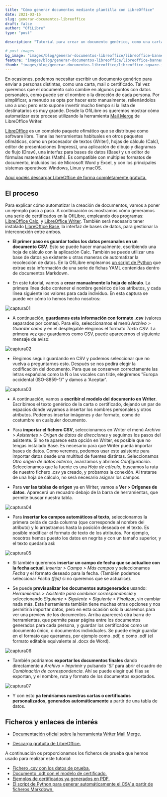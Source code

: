 ```yaml
---
title: "Cómo generar documentos mediante plantilla con LibreOffice"
date: 2021-03-15
slug: generar-documentos-libreoffice
draft: false
author: "OfiLibre"
type: "post"

description: "Tutorial para crear un documento genérico, como una carta, mail o certificado, en el que cambien los datos personales. Explicamos cómo automatizar este proceso utilizando la herramienta Mail Merge de LibreOffice Writer."

# post images 
bg_image: "images/blog/generar-documentos-libreoffice/libreoffice-banner.jpg"
feature: "images/blog/generar-documentos-libreoffice/libreoffice-banner.jpg"
thumb: "images/blog/generar-documentos-libreoffice/libreoffice-square.jpg"
---
```

En ocasiones, podemos necesitar escribir un documento genérico para enviar a personas distintas, como una carta, mail o certificado. Tal vez queremos que el documento solo cambie en algunos puntos con datos personales, como puede ser el nombre o la dirección de cada persona. Por simplificar, a menudo se opta por hacer esto manualmente, rellenándolos uno a uno; pero esto supone invertir mucho tiempo si la lista de destinatarios es muy grande. Desde la OfiLibre os queremos mostrar cómo automatizar este proceso utilizando la herramienta [Mail Merge](https://documentation.libreoffice.org/assets/Uploads/Documentation/en/WG4.2/PDF/WG4211-UsingMailMerge.pdf) de LibreOffice Writer. 

[LibreOffice](https://es.libreoffice.org) es un completo paquete ofimático que se distribuye como software libre. Tiene las herramientas habituales en otros paquetes ofimáticos, como un procesador de textos (Writer), hojas de cálculo (Calc), editor de presentaciones (Impress), una aplicación de dibujo y diagramas de flujo (Draw), una interfaz para bases de datos (Base) y un editor de fórmulas matemáticas (Math). Es compatible con múltiples formatos de documento, incluidos los de Microsoft Word y Excel, y con los principales sistemas operativos: Windows, Linux y macOS.

[Aquí podéis descargar LibreOffice de forma completamente gratuita.](https://es.libreoffice.org/descarga/libreoffice/)


## El proceso

Para explicar cómo automatizar la creación de documentos, vamos a poner un ejemplo paso a paso. 
A continuación os mostramos cómo generamos una serie de certificados en la OfiLibre, empleando dos programas: [LibreOffice Calc](https://es.libreoffice.org/descubre/calc/), y [LibreOffice Writer](https://es.libreoffice.org/descubre/writer). También será necesario tener instalado [LibreOffice Base](https://es.libreoffice.org/descubre/base/), la interfaz de bases de datos, para gestionar la interconexión entre ambos.

- **El primer paso es guardar todos los datos personales en un documento CSV**. Esto se puede hacer manualmente, escribiendo una hoja de cálculo con la aplicación Calc. También se puede utilizar una base de datos ya existente u otras maneras de automatizar la recolección de datos. En la OfiLibre empleamos [un script de Python](https://gitlab.etsit.urjc.es/ofilibre/code/-/blob/master/parse_catalog/parse_catalog.py) que extrae esta información de una serie de fichas YAML contenidas dentro de documentos Markdown.

- En este tutorial, vamos a **crear manualmente la hoja de cálculo**. La primera línea debe contener el nombre genérico de los atributos, y cada línea siguiente los valores para cada individuo. En esta captura se puede ver cómo lo hemos hecho nosotros:

![captura01](../../images/blog/generar-documentos-libreoffice/captura01.png)

- A continuación, **guardamos esta información con formato .csv** (valores separados por comas). Para ello, seleccionamos el menú *Archivo > Guardar cómo* y en el desplegable elegimos el formato *Texto CSV*. La primera vez que guardamos como CSV, puede aparecernos el siguiente mensaje de aviso:

![captura02](../../images/blog/generar-documentos-libreoffice/captura02.png)

- Elegimos seguir guardando en CSV y podemos seleccionar que no vuelva a preguntarnos esto. Después se nos pedirá elegir la codificación del documento. Para que se conserven correctamente las letras españolas como la Ñ o las vocales con tilde, elegiremos "Europa occidental (ISO-8859-1)" y damos a 'Aceptar'.

![captura03](../../images/blog/generar-documentos-libreoffice/captura03.png)

- A continuación, vamos a **escribir el modelo del documento en Writer**. Escribimos el texto genérico de la carta o certificado, dejando un par de espacios donde vayamos a insertar los nombres personales y otros atributos. Podemos insertar imágenes y dar formato, como de costumbre en cualquier documento.

- Para **importar el fichero CSV**, seleccionamos en Writer el menú *Archivo > Asistentes > Origen de datos de direcciones* y seguimos los pasos del asistente. Si no te aparece esta opción en Writer, es posible que no tengas instalado Base. Es necesario para que Writer pueda importar bases de datos. Como veremos, podemos usar este asistente para importar datos desde una multitud de fuentes distintas. Seleccionamos *Otro origen de datos externo*, avanzamos y abrimos *Configuración*. Seleccionamos que la fuente es una *Hoja de cálculo*, buscamos la ruta de nuestro fichero .csv ya creado, y probamos la conexión. Al tratarse de una hoja de cálculo, no será necesario asignar los campos.

- Para **ver las tablas de origen** ya en Writer, vamos a **Ver > Orígenes de datos**. Aparecerá un recuadro debajo de la barra de herramientas, que permite buscar nuestra tabla.

![captura04](../../images/blog/generar-documentos-libreoffice/captura04.png)

- Para **insertar los campos automáticos al texto**, seleccionamos la primera celda de cada columna (que corresponde al nombre del atributo) y lo arrastramos hasta la posición deseada en el texto. Es posible modificar el formato de texto de los atributos. Por ejemplo, nosotros hemos puesto los datos en negrita y con un tamaño superior, y el texto quedaría así:

![captura05](../../images/blog/generar-documentos-libreoffice/captura05.png)

- Si también queremos **insertar un campo de fecha que se actualice con la fecha actual**, *Insertar > Campo > Más campos* y seleccionamos *Fecha* y el formato deseado para la fecha. (También podemos seleccionar *Fecha (fija)* si no queremos que se actualice).

- Se puede **previsualizar los documentos autogenerados** usando: *Herramientas > Asistente para combinar correspondencia* y seleccionando *Siguiente > Siguiente > Siguiente > Finalizar*, sin cambiar nada más. Esta herramienta también tiene muchas otras opciones y nos permitiría importar datos, pero en esta ocasión solo la usaremos para ver una preview de los documentos. Arriba aparecerá otra barra de herramientas, que permite pasar página entre los documentos generados para cada persona, y guardar los certificados como un documento único, o documentos individuales. Se puede elegir guardar en el formato que queramos, por ejemplo como .pdf, o como .odf (el formato editable equivalente al .docx de Word).

![captura06](../../images/blog/generar-documentos-libreoffice/captura06.png)

- También podríamos **exportar los documentos finales** dando directamente a *Archivo > Imprimir* y pulsando '*Sí*' para abrir el cuadro de *Combinación de correspondencia*. Ahí se puede elegir qué filas se exportan, y el nombre, ruta y formato de los documentos exportados.

![captura07](../../images/blog/generar-documentos-libreoffice/captura07.png)

- Y con esto **ya tendríamos nuestras cartas o certificados personalizados, generados automáticamente** a partir de una tabla de datos.


## Ficheros y enlaces de interés

- [Documentación oficial sobre la herramienta Writer Mail Merge.](https://documentation.libreoffice.org/assets/Uploads/Documentation/en/WG4.2/PDF/WG4211-UsingMailMerge.pdf)

- [Descarga gratuita de LibreOffice.](https://es.libreoffice.org/descarga/libreoffice/)

A continuación os proporcionamos los ficheros de prueba que hemos usado para realizar este tutorial:

- [Fichero .csv con los datos de prueba.](../../documentos/generar-documentos-libreoffice/Materiales_ejemplo.csv) 
- [Documento .odt con el modelo de certificado.](../../documentos/generar-documentos-libreoffice/Modelo_certificado.odt)
- [Ejemplos de certificados ya generados en PDF.](../../documentos/generar-documentos-libreoffice/Certificados_ejemplo.pdf)
- [El script de Python para generar automáticamente el CSV a partir de ficheros Markdown.](https://gitlab.etsit.urjc.es/ofilibre/code/-/blob/master/parse_catalog/parse_catalog.py)